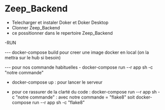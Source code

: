 # Zeep_Backend


- Telecharger et instaler Doker et Doker Desktop
- Clonner Zeep_Backend
- ce possitionner dans le repertoire Zeep_Backend

-RUN

--- docker-compose build
    pour creer une image docker en local (on la mettra sur le hub si besoin)

--- pour nos commande habituelles
    - docker-compose run --r app sh -c "notre commande"

- docker-compose up :
     pour lancer le serveur

- pour ce rassurer de la clarté du code :
    docker-compose run --r app sh -c "notre commande"   : avec notre commande = "flake8"
    soit
    docker-compose run --r app sh -c "flake8"
 